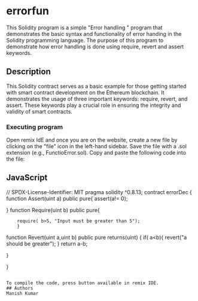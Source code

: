 # errorfun
This Solidity program is a simple "Error handling " program that demonstrates the basic syntax and functionality of error handing in the Solidity programming language. The purpose of this program to demonstrate how error handling is done using require, revert and assert keywords.

## Description

This Solidity contract serves as a basic example for those getting started with smart contract development on the Ethereum blockchain. It demonstrates the usage of three important keywords: require, revert, and assert. These keywords play a crucial role in ensuring the integrity and validity of smart contracts.

### Executing program
Open remix IdE and once you are on the  website, create a new file by clicking on the "file" icon in the left-hand sidebar. Save the file with a .sol extension (e.g., FunctioError.sol). Copy and paste the following code into the file:
## JavaScript
// SPDX-License-Identifier: MIT
pragma solidity ^0.8.13;
contract errorDec {
    function Assert(uint a) public pure{
    assert(a!= 0);
    
}
function Require(uint b) public pure{

        require( b>5, "Input must be greater than 5");
        }
    

function Revert(uint a,uint b) public pure returns(uint) {
    if( a<b){
        revert("a should be greater");
    }
    return a-b;

}

}


```

To compile the code, press button available in remix IDE.
## Authors
Manish Kumar
